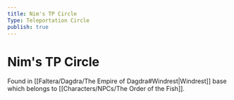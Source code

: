 ```yaml
---
title: Nim's TP Circle
Type: Teleportation Circle
publish: true
---
```


# Nim's TP Circle

Found in [[Faltera/Dagdra/The Empire of Dagdra#Windrest\|Windrest]] base which belongs to [[Characters/NPCs/The Order of the Fish]]. 

